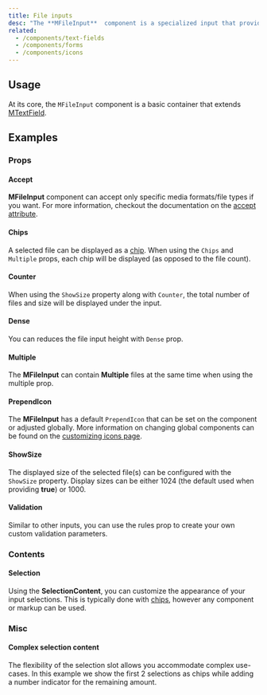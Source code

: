 ```yaml
---
title: File inputs
desc: "The **MFileInput**  component is a specialized input that provides a clean interface for selecting files, showing detailed selection information and upload progress. It is meant to be a direct replacement for a standard file input."
related:
  - /components/text-fields
  - /components/forms
  - /components/icons
---
```


## Usage

At its core, the `MFileInput` component is a basic container that extends [MTextField](/components/text-fields).

<file-inputs-usage></file-inputs-usage>

## Examples

### Props

#### Accept

**MFileInput** component can accept only specific media formats/file types if you want. For more information, checkout the documentation on the [accept attribute](https://developer.mozilla.org/en-US/docs/Web/HTML/Element/input/file#accept).

<example file="" />

#### Chips

A selected file can be displayed as a [chip](/components/chips). When using the `Chips` and `Multiple` props, each chip will be displayed (as opposed to the file count).

<example file="" />

#### Counter

When using the `ShowSize` property along with `Counter`, the total number of files and size will be displayed under the input.

<example file="" />

#### Dense

You can reduces the file input height with `Dense` prop.

<example file="" />

#### Multiple

The **MFileInput** can contain **Multiple** files at the same time when using the multiple prop.

<example file="" />

#### PrependIcon

The **MFileInput** has a default `PrependIcon` that can be set on the component or adjusted globally. More information on changing global components can be found on the [customizing icons page](/features/icon-fonts).

<example file="" />

#### ShowSize

The displayed size of the selected file(s) can be configured with the `ShowSize` property. Display sizes can be either 1024 (the default used when providing **true**) or 1000.

<example file="" />

#### Validation

Similar to other inputs, you can use the rules prop to create your own custom validation parameters.

<example file="" />

### Contents

#### Selection

Using the **SelectionContent**, you can customize the appearance of your input selections. This is typically done with [chips](/en-US/components/chips), however any component or markup can be used.

<example file="" />

### Misc

#### Complex selection content

The flexibility of the selection slot allows you accommodate complex use-cases. In this example we show the first 2 selections as chips while adding a number indicator for the remaining amount.

<example file="" />